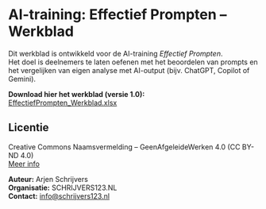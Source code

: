 # AI-training: Effectief Prompten – Werkblad

Dit werkblad is ontwikkeld voor de AI-training *Effectief Prompten*.  
Het doel is deelnemers te laten oefenen met het beoordelen van prompts en het vergelijken van eigen analyse met AI-output (bijv. ChatGPT, Copilot of Gemini).

**Download hier het werkblad (versie 1.0):**  
[EffectiefPrompten_Werkblad.xlsx](https://github.com/Schrijvers123/ai-training-effectief-prompten/raw/main/EffectiefPrompten_Werkblad.xlsx)

## Licentie
Creative Commons Naamsvermelding – GeenAfgeleideWerken 4.0 (CC BY-ND 4.0)  
[Meer info](https://creativecommons.org/licenses/by-nd/4.0/deed.nl)

**Auteur:** Arjen Schrijvers  
**Organisatie:** SCHRIJVERS123.NL  
**Contact:** info@schrijvers123.nl
